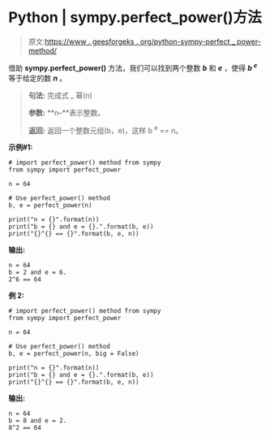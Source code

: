 # Python | sympy.perfect_power()方法

> 原文:[https://www . geesforgeks . org/python-sympy-perfect _ power-method/](https://www.geeksforgeeks.org/python-sympy-perfect_power-method/)

借助 **sympy.perfect_power()** 方法，我们可以找到两个整数 ***b*** 和 ***e*** ，使得 ***b <sup>e</sup>*** 等于给定的数 ***n*** 。

> **句法:**
> 完成式 _ 幂(n)
> 
> **参数:**
> **n–**表示整数。
> 
> **返回:**
> 返回一个整数元组(b，e)，这样 b <sup>e</sup> == n。

**示例#1:**

```
# import perfect_power() method from sympy
from sympy import perfect_power

n = 64

# Use perfect_power() method 
b, e = perfect_power(n) 

print("n = {}".format(n))
print("b = {} and e = {}.".format(b, e))
print("{}^{} == {}".format(b, e, n)) 
```

**输出:**

```
n = 64
b = 2 and e = 6.
2^6 == 64

```

**例 2:**

```
# import perfect_power() method from sympy
from sympy import perfect_power

n = 64

# Use perfect_power() method 
b, e = perfect_power(n, big = False) 

print("n = {}".format(n))
print("b = {} and e = {}.".format(b, e))
print("{}^{} == {}".format(b, e, n)) 
```

**输出:**

```
n = 64
b = 8 and e = 2.
8^2 == 64

```